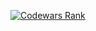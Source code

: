 [![Codewars Rank](https://www.codewars.com/users/elmoiv/badges/large)](https://travis-ci.org/elmoiv/goco)
